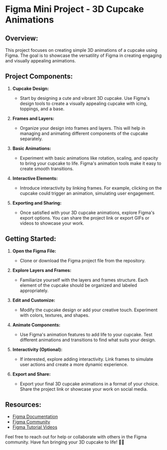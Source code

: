 # Figma Mini Project - 3D Cupcake Animations

## Overview:
This project focuses on creating simple 3D animations of a cupcake using Figma. The goal is to showcase the versatility of Figma in creating engaging and visually appealing animations.

## Project Components:
1. **Cupcake Design:**
   - Start by designing a cute and vibrant 3D cupcake. Use Figma's design tools to create a visually appealing cupcake with icing, toppings, and a base.

2. **Frames and Layers:**
   - Organize your design into frames and layers. This will help in managing and animating different components of the cupcake separately.

3. **Basic Animations:**
   - Experiment with basic animations like rotation, scaling, and opacity to bring your cupcake to life. Figma's animation tools make it easy to create smooth transitions.

4. **Interactive Elements:**
   - Introduce interactivity by linking frames. For example, clicking on the cupcake could trigger an animation, simulating user engagement.

5. **Exporting and Sharing:**
   - Once satisfied with your 3D cupcake animations, explore Figma's export options. You can share the project link or export GIFs or videos to showcase your work.

## Getting Started:

1. **Open the Figma File:**
   - Clone or download the Figma project file from the repository.

2. **Explore Layers and Frames:**
   - Familiarize yourself with the layers and frames structure. Each element of the cupcake should be organized and labeled appropriately.

3. **Edit and Customize:**
   - Modify the cupcake design or add your creative touch. Experiment with colors, textures, and shapes.

4. **Animate Components:**
   - Use Figma's animation features to add life to your cupcake. Test different animations and transitions to find what suits your design.

5. **Interactivity (Optional):**
   - If interested, explore adding interactivity. Link frames to simulate user actions and create a more dynamic experience.

6. **Export and Share:**
   - Export your final 3D cupcake animations in a format of your choice. Share the project link or showcase your work on social media.

## Resources:

- [Figma Documentation](https://www.figma.com/resources/docs/)
- [Figma Community](https://www.figma.com/community/)
- [Figma Tutorial Videos](https://www.youtube.com/playlist?list=PLXDU_eVOJTx7AFfa2eVd2F9w7n2L3K5T)

Feel free to reach out for help or collaborate with others in the Figma community. Have fun bringing your 3D cupcake to life! 🧁✨
